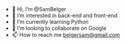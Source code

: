 - 👋 Hi, I’m @SamBelger
- 👀 I’m interested in back-end and front-end
- 🌱 I’m currently learning Python
- 💞️ I’m looking to collaborate on Google 
- 📫 How to reach me belgersam@gmail.com

<!---
SamBelger/SamBelger is a ✨ special ✨ repository because its `README.md` (this file) appears on your GitHub profile.
You can click the Preview link to take a look at your changes.
--->
